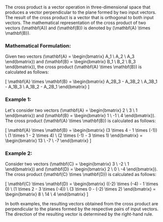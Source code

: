 The cross product is a vector operation in three-dimensional space that produces a vector perpendicular to the plane formed by two input vectors. The result of the cross product is a vector that is orthogonal to both input vectors. The mathematical representation of the cross product of two vectors \(\mathbf{A}\) and \(\mathbf{B}\) is denoted by \(\mathbf{A} \times \mathbf{B}\).

### Mathematical Formulation:

Given two vectors \(\mathbf{A} = \begin{bmatrix} A_1 \\ A_2 \\ A_3 \end{bmatrix}\) and \(\mathbf{B} = \begin{bmatrix} B_1 \\ B_2 \\ B_3 \end{bmatrix}\), the cross product \(\mathbf{A} \times \mathbf{B}\) is calculated as follows:

\[ \mathbf{A} \times \mathbf{B} = \begin{bmatrix} A_2B_3 - A_3B_2 \\ A_3B_1 - A_1B_3 \\ A_1B_2 - A_2B_1 \end{bmatrix} \]

### Example 1:

Let's consider two vectors \(\mathbf{A} = \begin{bmatrix} 2 \\ 3 \\ 1 \end{bmatrix}\) and \(\mathbf{B} = \begin{bmatrix} 1 \\ -1 \\ 4 \end{bmatrix}\). The cross product \(\mathbf{A} \times \mathbf{B}\) is calculated as follows:

\[ \mathbf{A} \times \mathbf{B} = \begin{bmatrix} (3 \times 4 - 1 \times (-1)) \\ (1 \times 1 - 2 \times 4) \\ (2 \times (-1) - 3 \times 1) \end{bmatrix} = \begin{bmatrix} 13 \\ -7 \\ -7 \end{bmatrix} \]

### Example 2:

Consider two vectors \(\mathbf{C} = \begin{bmatrix} 3 \\ -2 \\ 1 \end{bmatrix}\) and \(\mathbf{D} = \begin{bmatrix} 2 \\ 0 \\ -4 \end{bmatrix}\). The cross product \(\mathbf{C} \times \mathbf{D}\) is calculated as follows:

\[ \mathbf{C} \times \mathbf{D} = \begin{bmatrix} ((-2) \times (-4) - 1 \times 0) \\ (1 \times 2 - 3 \times (-4)) \\ (3 \times 0 - (-2) \times 2) \end{bmatrix} = \begin{bmatrix} 8 \\ 14 \\ 4 \end{bmatrix} \]

In both examples, the resulting vectors obtained from the cross product are perpendicular to the planes formed by the respective pairs of input vectors. The direction of the resulting vector is determined by the right-hand rule.